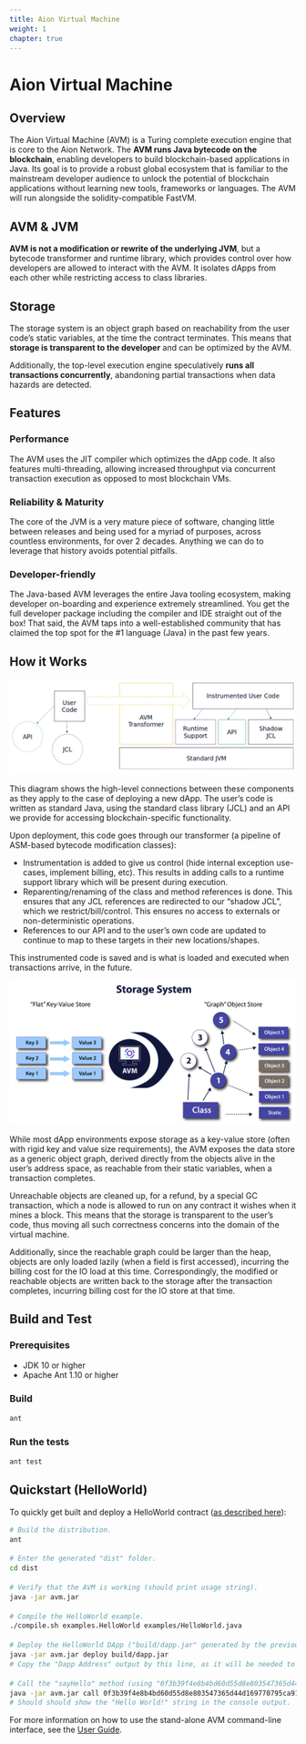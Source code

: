 ```yaml
---
title: Aion Virtual Machine
weight: 1
chapter: true
---
```


# Aion Virtual Machine

## Overview

The Aion Virtual Machine (AVM) is a Turing complete execution engine that is core to the Aion Network. The **AVM runs Java bytecode on the blockchain**, enabling developers to build blockchain-based applications in Java. Its goal is to provide a robust global ecosystem that is familiar to the mainstream developer audience to unlock the potential of blockchain applications without learning new tools, frameworks or languages. The AVM will run alongside the solidity-compatible FastVM.

## AVM & JVM

**AVM is not a modification or rewrite of the underlying JVM**, but a bytecode transformer and runtime library, which provides control over how developers are allowed to interact with the AVM. It isolates dApps from each other while restricting access to class libraries.

## Storage

The storage system is an object graph based on reachability from the user code’s static variables, at the time the contract terminates.  This means that **storage is transparent to the developer** and can be optimized by the AVM.

Additionally, the top-level execution engine speculatively **runs all transactions concurrently**, abandoning partial transactions when data hazards are detected.

## Features

### Performance

The AVM uses the JIT compiler which optimizes the dApp code. It also features multi-threading, allowing increased throughput via concurrent transaction execution as opposed to most blockchain VMs.

### Reliability & Maturity

The core of the JVM is a very mature piece of software, changing little between releases and being used for a myriad of purposes, across countless environments, for over 2 decades. Anything we can do to leverage that history avoids potential pitfalls.

### Developer-friendly

The Java-based AVM leverages the entire Java tooling ecosystem, making developer on-boarding and experience extremely streamlined. You get the full developer package including the compiler and IDE straight out of the box! That said, the AVM taps into a well-established community that has claimed the top spot for the #1 language (Java) in the past few years.

## How it Works

![AVM Architecture](/aion-node/avm/images/avm-how-it-works.png)

This diagram shows the high-level connections between these components as they apply to the case of deploying a new dApp. The user’s code is written as standard Java, using the standard class library (JCL) and an API we provide for accessing blockchain-specific functionality.

Upon deployment, this code goes through our transformer (a pipeline of ASM-based bytecode modification classes):

- Instrumentation is added to give us control (hide internal exception use-cases, implement billing, etc).  This results in adding calls to a runtime support library which will be present during execution.
- Reparenting/renaming of the class and method references is done.  This ensures that any JCL references are redirected to our “shadow JCL”, which we restrict/bill/control.  This ensures no access to externals or non-deterministic operations.
- References to our API and to the user’s own code are updated to continue to map to these targets in their new locations/shapes.

This instrumented code is saved and is what is loaded and executed when transactions arrive, in the future.

![Storage System](/aion-node/avm/images/avm-storage-system.png)

While most dApp environments expose storage as a key-value store (often with rigid key and value size requirements), the AVM exposes the data store as a generic object graph, derived directly from the objects alive in the user’s address space, as reachable from their static variables, when a transaction completes.

Unreachable objects are cleaned up, for a refund, by a special GC transaction, which a node is allowed to run on any contract it wishes when it mines a block. This means that the storage is transparent to the user’s code, thus moving all such correctness concerns into the domain of the virtual machine.

Additionally, since the reachable graph could be larger than the heap, objects are only loaded lazily (when a field is first accessed), incurring the billing cost for the IO load at this time.  Correspondingly, the modified or reachable objects are written back to the storage after the transaction completes, incurring billing cost for the IO store at that time.

## Build and Test

### Prerequisites

- JDK 10 or higher
- Apache Ant 1.10 or higher

### Build

```bash
ant
```

### Run the tests

```bash
ant test
```

## Quickstart (HelloWorld)

To quickly get built and deploy a HelloWorld contract ([as described here](//blog.aion.network/hello-world-from-the-aion-virtual-machine-25038ac62f17)):

```bash
# Build the distribution.
ant

# Enter the generated "dist" folder.
cd dist

# Verify that the AVM is working (should print usage string).
java -jar avm.jar

# Compile the HelloWorld example.
./compile.sh examples.HelloWorld examples/HelloWorld.java

# Deploy the HelloWorld DApp ("build/dapp.jar" generated by the previous step).
java -jar avm.jar deploy build/dapp.jar
# Copy the "Dapp Address" output by this line, as it will be needed to interact with the deployed DApp.

# Call the "sayHello" method (using "0f3b39f4e8b4bd60d55d8e803547365d44d169770795ca9192eec3e20163e111" as an example DApp address).
java -jar avm.jar call 0f3b39f4e8b4bd60d55d8e803547365d44d169770795ca9192eec3e20163e111 -m "sayHello"
# Should should show the "Hello World!" string in the console output.
```

For more information on how to use the stand-alone AVM command-line interface, see the [User Guide](https://github.com/aionnetwork/AVM/blob/master/docs/USER_GUIDE.md).